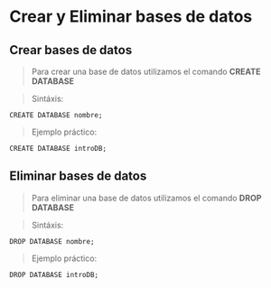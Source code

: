 # Crear y Eliminar bases de datos


## Crear bases de datos

> Para crear una base de datos utilizamos 
> el comando **CREATE DATABASE**

> Sintáxis: 

    CREATE DATABASE nombre;

> Ejemplo práctico: 

    CREATE DATABASE introDB;


## Eliminar bases de datos

> Para eliminar una base de datos utilizamos
> el comando **DROP DATABASE**

> Sintáxis:

    DROP DATABASE nombre;


> Ejemplo práctico:

    DROP DATABASE introDB;